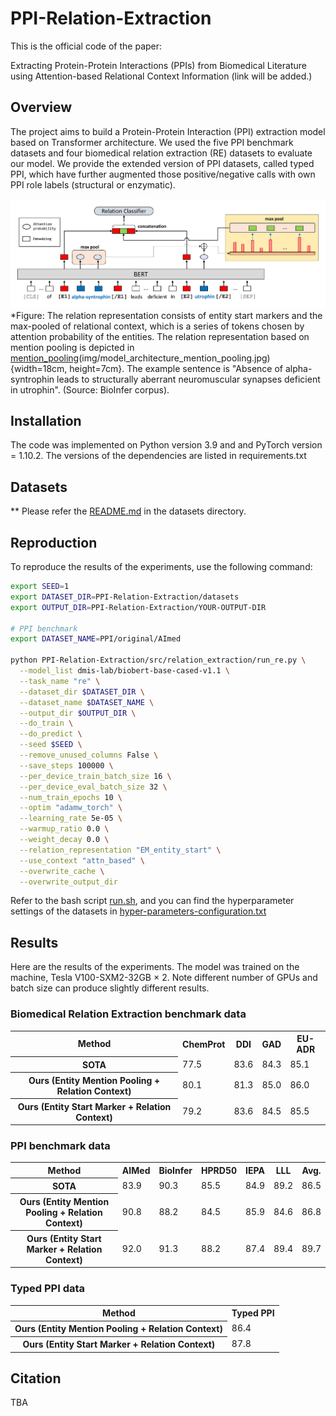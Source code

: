 # PPI-Relation-Extraction
This is the official code of the paper:

Extracting Protein-Protein Interactions (PPIs) from Biomedical Literature using Attention-based Relational Context Information (link will be added.)

## Overview
The project aims to build a Protein-Protein Interaction (PPI) extraction model based on Transformer architecture. 
We used the five PPI benchmark datasets and four biomedical relation extraction (RE) datasets to evaluate our model.
We provide the extended version of PPI datasets, called typed PPI, which have further augmented those positive/negative calls with own PPI role labels (structural or enzymatic). <br/>

![PPI_RE_architecture](img/model_architecture_entity_start.jpg)
*Figure: The relation representation consists of entity start markers and the max-pooled of relational context, which is a series of tokens chosen by attention probability of the entities. The relation representation based on mention pooling is depicted in [mention_pooling](<img src="http://img/model_architecture_mention_pooling.jpg" width="600">)(img/model_architecture_mention_pooling.jpg){width=18cm, height=7cm}. The example sentence is "Absence of alpha-syntrophin leads to structurally aberrant neuromuscular synapses deficient in utrophin". (Source: BioInfer corpus).


## Installation
The code was implemented on Python version 3.9 and and PyTorch version = 1.10.2. The versions of the dependencies are listed in requirements.txt

## Datasets
** Please refer the [README.md](datasets/README.md) in the datasets directory.


## Reproduction
To reproduce the results of the experiments, use the following command:

```bash
export SEED=1
export DATASET_DIR=PPI-Relation-Extraction/datasets
export OUTPUT_DIR=PPI-Relation-Extraction/YOUR-OUTPUT-DIR

# PPI benchmark
export DATASET_NAME=PPI/original/AImed
			
python PPI-Relation-Extraction/src/relation_extraction/run_re.py \
  --model_list dmis-lab/biobert-base-cased-v1.1 \
  --task_name "re" \
  --dataset_dir $DATASET_DIR \
  --dataset_name $DATASET_NAME \
  --output_dir $OUTPUT_DIR \
  --do_train \
  --do_predict \
  --seed $SEED \
  --remove_unused_columns False \
  --save_steps 100000 \
  --per_device_train_batch_size 16 \
  --per_device_eval_batch_size 32 \
  --num_train_epochs 10 \
  --optim "adamw_torch" \
  --learning_rate 5e-05 \
  --warmup_ratio 0.0 \
  --weight_decay 0.0 \
  --relation_representation "EM_entity_start" \
  --use_context "attn_based" \
  --overwrite_cache \
  --overwrite_output_dir
```

Refer to the bash script [run.sh](script/run.sh), and you can find the hyperparameter settings of the datasets in [hyper-parameters-configuration.txt](config/hyper-parameters-configuration.txt)

## Results
Here are the results of the experiments. The model was trained on the machine, Tesla V100-SXM2-32GB × 2. Note different number of GPUs and batch size can produce slightly different results.


### Biomedical Relation Extraction benchmark data ###
   
<table>
    <tr>
        <th>Method</th>
        <th>ChemProt</th>
        <th>DDI</th>
        <th>GAD</th>
        <th>EU-ADR</th>
    </tr>
	<tr>
        <th>SOTA</th>
        <td>77.5</td>
        <td>83.6</td>
        <td>84.3</td>
        <td>85.1</td>
    </tr>
    <tr>
        <th>Ours (Entity Mention Pooling + Relation Context)</th>
        <td>80.1</td>
        <td>81.3</td>
        <td>85.0</td>
        <td>86.0</td>
    </tr>
    <tr>
        <th>Ours (Entity Start Marker + Relation Context)</th>
        <td>79.2</td>
        <td>83.6</td>
        <td>84.5</td>
        <td>85.5</td>
    </tr>
</table>

### PPI benchmark data ###
     
<table>
    <tr>
        <th>Method</th>
        <th>AIMed</th>
        <th>BioInfer</th>
        <th>HPRD50</th>
        <th>IEPA</th>
		<th>LLL</th>
		<th>Avg.</th>
    </tr>
	<tr>
        <th>SOTA</th>
        <td>83.9</td>
        <td>90.3</td>
        <td>85.5</td>
        <td>84.9</td>
		<td>89.2</td>
        <td>86.5</td>
    </tr>
    <tr>
        <th>Ours (Entity Mention Pooling + Relation Context)</th>
        <td>90.8</td>
        <td>88.2</td>
        <td>84.5</td>
        <td>85.9</td>
		<td>84.6</td>
        <td>86.8</td>
    </tr>
    <tr>
        <th>Ours (Entity Start Marker + Relation Context)</th>
        <td>92.0</td>
        <td>91.3</td>
        <td>88.2</td>
        <td>87.4</td>
		<td>89.4</td>
        <td>89.7</td>
    </tr>
</table>

### Typed PPI data ###

<table>
    <tr>
        <th>Method</th>
        <th>Typed PPI</th>
    </tr>
    <tr>
        <th>Ours (Entity Mention Pooling + Relation Context)</th>
        <td>86.4</td>
    </tr>
    <tr>
        <th>Ours (Entity Start Marker + Relation Context)</th>
        <td>87.8</td>
    </tr>
</table>


## Citation
TBA

<!-- reference from NBFNet
```bibtex
@article{zhu2021neural,
  title={Neural bellman-ford networks: A general graph neural network framework for link prediction},
  author={Zhu, Zhaocheng and Zhang, Zuobai and Xhonneux, Louis-Pascal and Tang, Jian},
  journal={Advances in Neural Information Processing Systems},
  volume={34},
  year={2021}
}
```
-->

<!--
### Prerequisites
Install the following packages.

* HuggingFace Transformers (https://github.com/huggingface/transformers)
* Scikit-learn (https://scikit-learn.org)

## License
This project is licensed under the MIT License - see the [LICENSE.md](LICENSE.md) file for details

## Acknowledgments
* This work has been authored by employees of Brookhaven Science Associates, LLC operated under Contract No. DESC0012704. The authors gratefully acknowledge the funding support from the Brookhaven National Laboratory under the Laboratory Directed Research and Development 18-05 FY 18-20.
-->